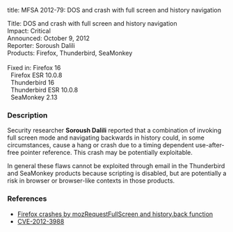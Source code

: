 title: MFSA 2012-79: DOS and crash with full screen and history navigation

<p>
<span class="label">Title:</span>      DOS and crash with full screen and
history navigation<br/>
<span class="label">Impact:</span>     Critical<br/>
<span class="label">Announced:</span>  October 9, 2012<br/>
<span class="label">Reporter:</span>   Soroush Dalili<br/>
<span class="label">Products:</span>   Firefox, Thunderbird, SeaMonkey<br/>
<br/>
<span class="label">Fixed in:</span>   Firefox 16<br/>
<span class="label">&#160;</span>      Firefox ESR 10.0.8<br/>
<span class="label">&#160;</span>      Thunderbird 16<br/>
<span class="label">&#160;</span>      Thunderbird ESR 10.0.8<br/>
<span class="label">&#160;</span>      SeaMonkey 2.13<br/>
</p>


<h3>Description</h3>

<p>Security researcher <strong>Soroush Dalili</strong> reported that a
combination of invoking full screen mode and navigating backwards in history
could, in some circumstances, cause a hang or crash due to a timing dependent
use-after-free pointer reference. This crash may be potentially exploitable.
</p>

<p class="note">In general these flaws cannot be exploited through email in the
Thunderbird and SeaMonkey products because scripting is disabled, but are
potentially a risk in browser or browser-like contexts in those products.</p>


<h3>References</h3>

<ul>
  <li><a href="https://bugzilla.mozilla.org/show_bug.cgi?id=725770">
       Firefox crashes by mozRequestFullScreen and history.back
function</a></li>
  <li><a href="http://cve.mitre.org/cgi-bin/cvename.cgi?name=CVE-2012-3988" class="ex-ref">CVE-2012-3988</a></li>
</ul>



